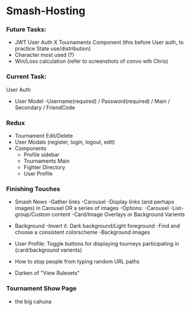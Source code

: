 # Smash-Hosting

### Future Tasks:
- JWT User Auth
X Tournaments Component (this before User auth, to practice State use/distribution)
- Character most used (?)
- Win/Loss calculation (refer to screenshots of convo wth Chris)



### Current Task:
User Auth
- User Model
	-Username(required) / Password(required) / Main / Secondary / FriendCode




### Redux
- Tournament Edit/Delete
- User Modals (register, login, logout, edit)
- Components
	- Profile sidebar
	- Tournaments Main
	- Fighter Directory
	- User Profile



### Finishing Touches
- Smash News 
	-Gather links
	-Carousel
	-Display links (and perhaps images) in Carousel OR a series of images
		-Options:
			-Carousel
			-List-group/Custom content
			-Card/Image Overlays or Background Varients

- Background
	-Invert it.  Dark background/Light foreground
	-Find and choose a consistent colorscheme
	-Background images

- User Profile: Toggle buttons for displaying tourneys participating in (card/background varients)

- How to stop people from typing random URL paths

- Darken <CardHeader> of "View Rulesets"


### Tournament Show Page
- the big cahuna